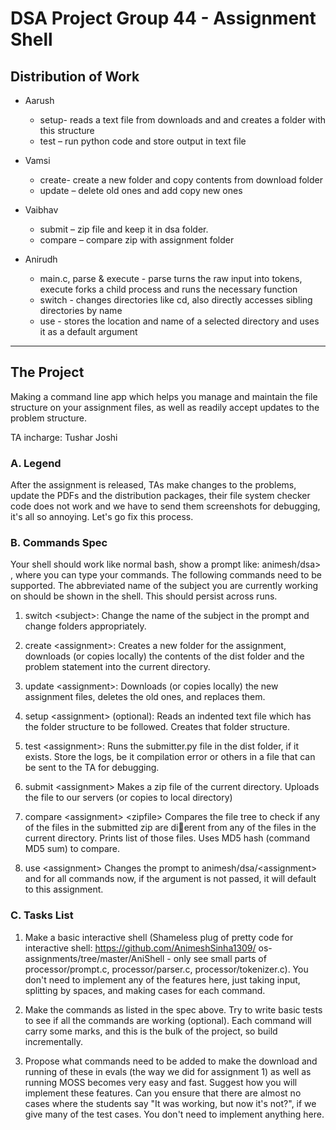 # DSA Project Group 44 - Assignment Shell

## Distribution of Work

* Aarush   
    * setup- reads a text file from downloads and and creates a folder with this structure
    * test – run python code and store output in text file

* Vamsi
    * create- create a new folder and copy contents from download folder
    * update – delete old ones and add copy new ones

* Vaibhav
    * submit – zip file and keep it in dsa folder.
    * compare – compare zip with assignment folder

* Anirudh
    * main.c, parse & execute - parse turns the raw input into tokens, execute forks a child process and runs the necessary function
    * switch - changes directories like cd, also directly accesses sibling directories by name
    * use - stores the location and name of a selected directory and uses it as a default argument

---------------------------------------------------------------------

## The Project

Making a command line app which helps you manage
and maintain the file structure on your assignment files,
as well as readily accept updates to the problem structure.


TA incharge: Tushar Joshi


### A. Legend
After the assignment is released, TAs make changes
to the problems, update the PDFs and the distribution
packages, their file system checker code does not work
and we have to send them screenshots for debugging, it's
all so annoying. Let's go fix this process.


### B. Commands Spec
Your shell should work like normal bash, show a
prompt like: animesh/dsa> , where you can type your
commands. The following commands need to be supported. The abbreviated name of the subject you are
currently working on should be shown in the shell. This
should persist across runs.

1. switch \<subject>: Change the name of the subject in the prompt and change folders appropriately.

2. create \<assignment>: Creates a new folder for
the assignment, downloads (or copies locally) the
contents of the dist folder and the problem statement into the current directory.

3. update \<assignment>: Downloads (or copies locally) the new assignment files, deletes the old ones,
and replaces them.

4. setup \<assignment> (optional): Reads an indented text file which has the folder structure to
be followed. Creates that folder structure.

5. test \<assignment>: Runs the submitter.py file in
the dist folder, if it exists. Store the logs, be it
compilation error or others in a file that can be
sent to the TA for debugging.

6. submit \<assignment> Makes a zip file of the current directory. Uploads the file to our servers (or
copies to local directory)

7. compare \<assignment> \<zipfile> Compares the
file tree to check if any of the files in the submitted
zip are dierent from any of the files in the current
directory. Prints list of those files. Uses MD5 hash
(command MD5 sum) to compare.

8. use \<assignment> Changes the prompt to
animesh/dsa/\<assignment> and for all commands now, if the <assignment> argument is not
passed, it will default to this assignment.

### C. Tasks List

1. Make a basic interactive shell (Shameless
plug of pretty code for interactive shell:
https://github.com/AnimeshSinha1309/
os-assignments/tree/master/AniShell -
only see small parts of processor/prompt.c, processor/parser.c, processor/tokenizer.c). You
don't need to implement any of the features here,
just taking input, splitting by spaces, and making
cases for each command.

2. Make the commands as listed in the spec above.
Try to write basic tests to see if all the commands
are working (optional). Each command will carry
some marks, and this is the bulk of the project, so
build incrementally.

3. Propose what commands need to be added to make
the download and running of these in evals (the
way we did for assignment 1) as well as running
MOSS becomes very easy and fast. Suggest how
you will implement these features. Can you ensure
that there are almost no cases where the students
say "It was working, but now it's not?", if we give
many of the test cases. You don't need to implement anything here.
